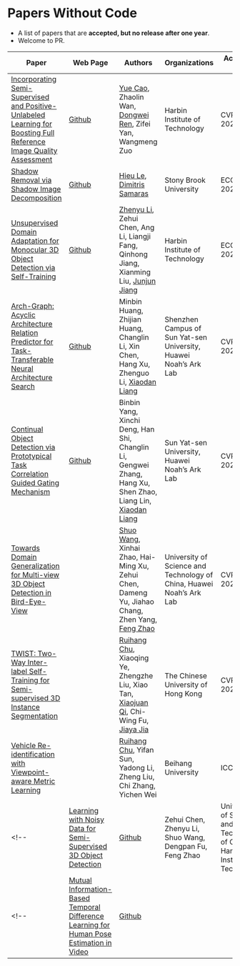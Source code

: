 # Papers Without Code


- A list of papers that are **accepted, but no release after one year**.
- Welcome to PR.



| Paper | Web Page | Authors | Organizations | Accepted to |
| - | - | - | - | - |
| [Incorporating Semi-Supervised and Positive-Unlabeled Learning for Boosting Full Reference Image Quality Assessment](https://openaccess.thecvf.com/content/CVPR2022/papers/Cao_Incorporating_Semi-Supervised_and_Positive-Unlabeled_Learning_for_Boosting_Full_Reference_Image_CVPR_2022_paper.pdf) | [Github](https://github.com/happycaoyue/JSPL) | [Yue Cao](https://scholar.google.com/citations?hl=zh-CN&user=DRZbOSgAAAAJ), Zhaolin Wan, [Dongwei Ren](https://scholar.google.com.hk/citations?user=pKmdGZgAAAAJ&hl=en), Zifei Yan, Wangmeng Zuo | Harbin Institute of Technology | CVPR 2022 |
| [Shadow Removal via Shadow Image Decomposition](https://arxiv.org/abs/2008.00267) | [Github](https://github.com/hieulem/FSS2SR) | [Hieu Le](https://hieulem.github.io/), [Dimitris Samaras](https://www3.cs.stonybrook.edu/~samaras/) | Stony Brook University | ECCV 2020 |
| [Unsupervised Domain Adaptation for Monocular 3D Object Detection via Self-Training](https://arxiv.org/abs/2204.11590) | [Github](https://github.com/zhyever/STMono3D) | [Zhenyu Li](https://zhyever.github.io/), Zehui Chen, Ang Li, Liangji Fang, Qinhong Jiang, Xianming Liu, [Junjun Jiang](https://scholar.google.com.hk/citations?user=WNH2_rgAAAAJ&hl=en) | Harbin Institute of Technology | ECCV 2022 |
| [Arch-Graph: Acyclic Architecture Relation Predictor for Task-Transferable Neural Architecture Search](https://openaccess.thecvf.com/content/CVPR2022/papers/Huang_Arch-Graph_Acyclic_Architecture_Relation_Predictor_for_Task-Transferable_Neural_Architecture_Search_CVPR_2022_paper.pdf) | [Github](https://github.com/Centaurus982034/Arch-Graph) | Minbin Huang, Zhijian Huang, Changlin Li, Xin Chen, Hang Xu, Zhenguo Li, [Xiaodan Liang](https://lemondan.github.io/) | Shenzhen Campus of Sun Yat-sen University, Huawei Noah’s Ark Lab | CVPR 2022 |
| [Continual Object Detection via Prototypical Task Correlation Guided Gating Mechanism](https://openaccess.thecvf.com/content/CVPR2022/papers/Yang_Continual_Object_Detection_via_Prototypical_Task_Correlation_Guided_Gating_Mechanism_CVPR_2022_paper.pdf) | [Github](https://github.com/dkxocl/ROSSETA) | Binbin Yang, Xinchi Deng, Han Shi, Changlin Li, Gengwei Zhang, Hang Xu, Shen Zhao, Liang Lin, [Xiaodan Liang](https://lemondan.github.io/) | Sun Yat-sen University, Huawei Noah’s Ark Lab | CVPR 2022 |
| [Towards Domain Generalization for Multi-view 3D Object Detection in Bird-Eye-View](https://arxiv.org/pdf/2303.01686.pdf) | | [Shuo Wang](https://scholar.google.com/citations?user=qTE3BacAAAAJ&hl=zh-CN), Xinhai Zhao, Hai-Ming Xu, Zehui Chen, Dameng Yu, Jiahao Chang, Zhen Yang, [Feng Zhao](https://scholar.google.co.uk/citations?user=r6CvuOUAAAAJ&hl=en) | University of Science and Technology of China, Huawei Noah’s Ark Lab | CVPR 2023 |
| [TWIST: Two-Way Inter-label Self-Training for Semi-supervised 3D Instance Segmentation](https://openaccess.thecvf.com/content/CVPR2022/papers/Chu_TWIST_Two-Way_Inter-Label_Self-Training_for_Semi-Supervised_3D_Instance_Segmentation_CVPR_2022_paper.pdf) | | [Ruihang Chu](https://scholar.google.com/citations?user=62zPPxkAAAAJ&hl=zh-CN), Xiaoqing Ye, Zhengzhe Liu, Xiao Tan, [Xiaojuan Qi](https://scholar.google.com/citations?user=bGn0uacAAAAJ&hl=en), Chi-Wing Fu, [Jiaya Jia](https://scholar.google.com/citations?user=XPAkzTEAAAAJ&hl=en) | The Chinese University of Hong Kong | CVPR 2022 |
| [Vehicle Re-identification with Viewpoint-aware Metric Learning](https://arxiv.org/abs/1910.04104) | | [Ruihang Chu](https://scholar.google.com/citations?user=62zPPxkAAAAJ&hl=zh-CN), Yifan Sun, Yadong Li, Zheng Liu, Chi Zhang, Yichen Wei | Beihang University | ICCV 2019 |
<!-- | [Learning with Noisy Data for Semi-Supervised 3D Object Detection](https://openaccess.thecvf.com/content/ICCV2023/papers/Chen_Learning_from_Noisy_Data_for_Semi-Supervised_3D_Object_Detection_ICCV_2023_paper.pdf) | [Github](https://github.com/zehuichen123/NoiseDet) | Zehui Chen, Zhenyu Li, Shuo Wang, Dengpan Fu, Feng Zhao | University of Science and Technology of China, Harbin Institute of Technology | ICCV 2023 | -->
<!-- | [Mutual Information-Based Temporal Difference Learning for Human Pose Estimation in Video](https://openaccess.thecvf.com/content/CVPR2023/papers/Feng_Mutual_Information-Based_Temporal_Difference_Learning_for_Human_Pose_Estimation_in_CVPR_2023_paper.pdf) | [Github](https://github.com/Pose-Group/TDMI) | | | CVPR2023 | -->
